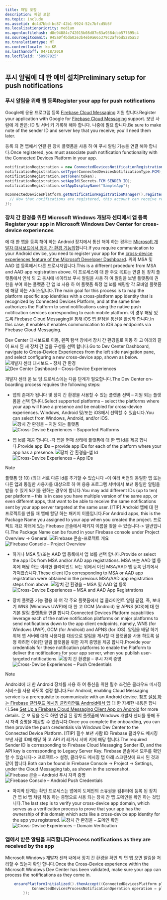 ```yaml
---
title: 파일 포함
description: 파일 포함
ms.topic: include
ms.assetid: dc4d7bbd-bc87-42b1-9924-52c7bfcd5b5f
ms.localizationpriority: medium
ms.openlocfilehash: d8e94884c742015b08d87e83a9384cbb577695c4
ms.sourcegitcommit: 945a0f4bda02e3b4eb9a665379c2af9bd5285a53
ms.translationtype: MT
ms.contentlocale: ko-KR
ms.lasthandoff: 04/18/2019
ms.locfileid: "58907925"
---
```

## <a name="preliminary-setup-for-push-notifications"></a><span data-ttu-id="d102f-103">푸시 알림에 대 한 예비 설치</span><span class="sxs-lookup"><span data-stu-id="d102f-103">Preliminary setup for push notifications</span></span>

### <a name="register-your-app-for-push-notifications"></a><span data-ttu-id="d102f-104">푸시 알림을 위해 앱 등록</span><span class="sxs-lookup"><span data-stu-id="d102f-104">Register your app for push notifications</span></span>

<span data-ttu-id="d102f-105">Google에 응용 프로그램 등록 [Firebase Cloud Messaging](https://firebase.google.com/docs/cloud-messaging/android/client) 지원 합니다.</span><span class="sxs-lookup"><span data-stu-id="d102f-105">Register your application with Google for [Firebase Cloud Messaging](https://firebase.google.com/docs/cloud-messaging/android/client) support.</span></span> <span data-ttu-id="d102f-106">보낸 사람에 게 받은; ID 및 서버 키 기록해 해야 합니다. 나중에 필요 합니다.</span><span class="sxs-lookup"><span data-stu-id="d102f-106">Be sure to make note of the sender ID and server key that you receive; you'll need them later.</span></span> 

<span data-ttu-id="d102f-107">등록 되 면 앱에서 연결 된 장치 플랫폼을 사용 하 여 푸시 알림 기능을 연결 해야 합니다.</span><span class="sxs-lookup"><span data-stu-id="d102f-107">Once registered, you must associate push notification functionality with the Connected Devices Platform in your app.</span></span>

```Java
notificationRegistration = new ConnectedDevicesNotificationRegistration();
notificationRegistration.setType(ConnectedDevicesNotificationType.FCM);
notificationRegistration.setToken(token);
notificationRegistration.setAppId(Secrets.FCM_SENDER_ID);
notificationRegistration.setAppDisplayName("SampleApp");

mConnectedDevicesPlatform.getNotificationRegistrationManager().registerForAccountAsync(mConnectedDevicesAccount).whenComplete(() -> {
  // Now that notifications are registered, this account can receive replies to commands and incoming commands.
});
```

### <a name="register-your-app-in-microsoft-windows-dev-center-for-cross-device-experiences"></a><span data-ttu-id="d102f-108">장치 간 환경을 위한 Microsoft Windows 개발자 센터에서 앱 등록</span><span class="sxs-lookup"><span data-stu-id="d102f-108">Register your app in Microsoft Windows Dev Center for cross-device experiences</span></span>
<span data-ttu-id="d102f-109">에 대 한 앱을 등록 해야 하는 Android 장치에서 통신 해야 하는 경우는 [Microsoft 개발자 대시보드에서 장치 간 환경 기능의](https://developer.microsoft.com/dashboard/crossplatform/web)합니다.</span><span class="sxs-lookup"><span data-stu-id="d102f-109">If you require communication to your Android device, you need to register your app for the [cross-device experiences feature of the Microsoft Developer Dashboard](https://developer.microsoft.com/dashboard/crossplatform/web).</span></span> <span data-ttu-id="d102f-110">위의 MSA 및 AAD 앱 등록에서 다른 프로시저입니다.</span><span class="sxs-lookup"><span data-stu-id="d102f-110">This is a different procedure from MSA and AAD app registration above.</span></span>  <span data-ttu-id="d102f-111">이 프로세스에 대 한 주요 목표는 연결 된 장치 플랫폼에서 인식 되 고 동시에 네이티브 푸시 알림을 사용 하 여 알림을 보낼 플랫폼에 권한을 부여 하는 플랫폼 간 앱 id 사용 하 여 플랫폼 특정 앱 id를 매핑할 각 모바일 플랫폼에 해당 하는 서비스입니다.</span><span class="sxs-lookup"><span data-stu-id="d102f-111">The main goal for this process is to map the platform specific app identities with a cross-platform app identity that is recognized by Connected Devices Platform, and at the same time authorizes the Platform to send notifications using the native push notification services corresponding to each mobile platform.</span></span> <span data-ttu-id="d102f-112">이 경우 해당 있도록 Firebase Cloud Messaging을 통해 iOS 앱 끝점을 통신을 활성화 합니다.</span><span class="sxs-lookup"><span data-stu-id="d102f-112">In this case, it enables it enables communication to iOS app endpoints via Firebase Cloud Messaging.</span></span>

<span data-ttu-id="d102f-113">Dev Center 대시보드로 이동, 왼쪽 탐색 창에서 장치 간 환경을로 이동 하 고 아래와 같이 표시 된 새 장치 간 앱을 구성를 선택 합니다.</span><span class="sxs-lookup"><span data-stu-id="d102f-113">Go to Dev Center Dashboard, navigate to Cross-Device Experiences from the left side navigation pane, and select configuring a new cross-device app, shown as below.</span></span>
<span data-ttu-id="d102f-114">![개발자 센터 대시보드 – 장치 간 환경](../../notifications/media/dev_center_portal/dev_center_portal_1_overview.png)</span><span class="sxs-lookup"><span data-stu-id="d102f-114">![Dev Center Dashboard – Cross-Device Experiences](../../notifications/media/dev_center_portal/dev_center_portal_1_overview.png)</span></span>

<span data-ttu-id="d102f-115">개발자 센터 온 보 딩 프로세스에는 다음 단계가 필요합니다.</span><span class="sxs-lookup"><span data-stu-id="d102f-115">The Dev Center on-boarding process requires the following steps:</span></span>
* <span data-ttu-id="d102f-116">앱의 존재가 됩니다 및 장치 간 환경을 사용할 수 있는 플랫폼 선택 – 지원 되는 플랫폼을 선택 합니다.</span><span class="sxs-lookup"><span data-stu-id="d102f-116">Select supported platforms – select the platforms where your app will have a presence and be enabled for cross-device experiences.</span></span> <span data-ttu-id="d102f-117">Windows, Android 및/또는 iOS에서 선택할 수 있습니다.</span><span class="sxs-lookup"><span data-stu-id="d102f-117">You can select from Windows, Android, and/or iOS.</span></span>
<span data-ttu-id="d102f-118">![장치 간 환경을 – 지원 되는 플랫폼](../../notifications/media/dev_center_portal/dev_center_portal_2_supported_platforms.png)</span><span class="sxs-lookup"><span data-stu-id="d102f-118">![Cross-Device Experiences – Supported Platforms](../../notifications/media/dev_center_portal/dev_center_portal_2_supported_platforms.png)</span></span>

* <span data-ttu-id="d102f-119">앱 Id를 제공 합니다.-각 앱을 현재 상태에 플랫폼에 대 한 앱 Id를 제공 합니다.</span><span class="sxs-lookup"><span data-stu-id="d102f-119">Provide app IDs – provide app IDs for each of the platform where your app has a presence.</span></span> 
<span data-ttu-id="d102f-120">![장치 간 환경을-앱 Id](../../notifications/media/dev_center_portal/dev_center_portal_3_app_ids.png)</span><span class="sxs-lookup"><span data-stu-id="d102f-120">![Cross-Device Experiences – App IDs](../../notifications/media/dev_center_portal/dev_center_portal_3_app_ids.png)</span></span>
> [!NOTE]
> <span data-ttu-id="d102f-121">플랫폼 당 10) (최대 서로 다른 Id를 추가할 수 있습니다 –이 여러 버전의 동일한 앱 또는 다른 앱과 동일한 사용자를 대상으로 하 여 응용 프로그램 서버에서 보낸 동일한 알림을 받을 수 있게 되기를 원하는 경우에 합니다.</span><span class="sxs-lookup"><span data-stu-id="d102f-121">You may add different IDs (up to ten) per platform – this is in case you have multiple version of the same app, or even different apps, that want to be able to receive the same notifications sent by your app server targeted at the same user.</span></span> 
> [!TIP] 
> <span data-ttu-id="d102f-122">Android 앱에 대 한 프로젝트를 만들 때 앱에 할당 하는 패키지 이름입니다.</span><span class="sxs-lookup"><span data-stu-id="d102f-122">For Android apps, this is the Package Name you assigned to your app when you created the project.</span></span> <span data-ttu-id="d102f-123">프로젝트 개요 아래에 있는 Firebase 콘솔에서 패키지 이름을 찾을 수 있습니다-> 일반입니다.</span><span class="sxs-lookup"><span data-stu-id="d102f-123">The Package Name can be found in your Firebase console under Project Overview -> General.</span></span>
<span data-ttu-id="d102f-124">![Firebase 콘솔-프로젝트 개요](../../notifications/media/dev_center_portal/firebase_overview.png)</span><span class="sxs-lookup"><span data-stu-id="d102f-124">![Firebase Console – Project Overview](../../notifications/media/dev_center_portal/firebase_overview.png)</span></span>

* <span data-ttu-id="d102f-125">하거나 MSA 및/또는 AAD 앱 등록에서 앱 Id를 선택 합니다.</span><span class="sxs-lookup"><span data-stu-id="d102f-125">Provide or select the app IDs from MSA and/or AAD app registrations.</span></span> <span data-ttu-id="d102f-126">MSA 또는 AAD 앱 등록에 해당 하는 이러한 클라이언트 Id는 위에서 이전 MSA/AAD 앱 등록 단계에서 가져왔습니다.</span><span class="sxs-lookup"><span data-stu-id="d102f-126">These client IDs corresponding to MSA or AAD app registration were obtained in the previous MSA/AAD app registration steps from above.</span></span> 
<span data-ttu-id="d102f-127">![장치 간 환경을 – MSA 및 AAD 앱 등록](../../notifications/media/dev_center_portal/dev_center_portal_4_msa_aad_connections.png)</span><span class="sxs-lookup"><span data-stu-id="d102f-127">![Cross-Device Experiences – MSA and AAD App Registrations](../../notifications/media/dev_center_portal/dev_center_portal_4_msa_aad_connections.png)</span></span>

* <span data-ttu-id="d102f-128">장치 플랫폼 기능 활용 하 여 각 주요 플랫폼에서 앱 클라이언트 알림 끝점, 즉, 보내기 WNS (Windows UWP)에 대 한 고 GCM (Android) 용 APNS (iOS)에 대 한 기본 알림 플랫폼을 연결 합니다.</span><span class="sxs-lookup"><span data-stu-id="d102f-128">Connected Devices Platform capabilities leverage each of the native notification platforms on major platforms to send notifications down to the app client endpoints, namely, WNS (for Windows UWP), GCM (for Android) and APNS (for iOS).</span></span> <span data-ttu-id="d102f-129">알림을 배달 하기 위해 앱 서버에 대해 사용자를 대상으로 알림을 게시할 때 플랫폼을 사용 하도록 설정 하려면 이러한 알림 플랫폼을 위한 자격 증명을 제공 합니다.</span><span class="sxs-lookup"><span data-stu-id="d102f-129">Provide your credentials for these notification platforms to enable the Platform to deliver the notifications for your app server, when you publish user-targeted notifications.</span></span>
<span data-ttu-id="d102f-130">![장치 간 환경을 – 푸시 자격 증명](../../notifications/media/dev_center_portal/dev_center_portal_5_push_credentials.png)</span><span class="sxs-lookup"><span data-stu-id="d102f-130">![Cross-Device Experiences – Push Credentials](../../notifications/media/dev_center_portal/dev_center_portal_5_push_credentials.png)</span></span>
> [!NOTE] 
> <span data-ttu-id="d102f-131">Android에 대 한 Android 장치를 사용 하 여 통신을 위한 필수 조건은 클라우드 메시징 서비스를 사용 하도록 설정 합니다.</span><span class="sxs-lookup"><span data-stu-id="d102f-131">For Android, enabling Cloud Messaging service is a prerequisite to communicate with an Android device.</span></span> <span data-ttu-id="d102f-132">참조 [설정 하는 Firebase 클라우드 메시징 클라이언트 Android에서 앱](https://firebase.google.com/docs/cloud-messaging/android/client) 대 한 자세한 내용은 합니다.</span><span class="sxs-lookup"><span data-stu-id="d102f-132">See [Set Up a Firebase Cloud Messaging Client App on Android](https://firebase.google.com/docs/cloud-messaging/android/client) for more details.</span></span> <span data-ttu-id="d102f-133">온 보 딩을 완료 하면 연결 된 장치 플랫폼에 Windows 개발자 센터를 통해 푸시 자격 증명을 제공할 수 있습니다.</span><span class="sxs-lookup"><span data-stu-id="d102f-133">Once you complete the onboarding, you can then provide the push credentials via Windows Dev Center to the Connected Device Platform.</span></span> 
> [!TIP] 
> <span data-ttu-id="d102f-134">필수 보낸 사람 ID Firebase 클라우드 메시징 보낸 사람 ID에 해당 하 고 API 키 레거시 서버 키에 해당 합니다.</span><span class="sxs-lookup"><span data-stu-id="d102f-134">The required Sender ID is corresponding to Firebase Cloud Messaging Sender ID, and the API key is corresponding to Legacy Server Key.</span></span> <span data-ttu-id="d102f-135">Firebase 콘솔에서 모두를 확인할 수 있습니다-> 프로젝트-> 설정, 클라우드 메시징 탭 아래 스크린샷에 표시 된 것과 같이 합니다.</span><span class="sxs-lookup"><span data-stu-id="d102f-135">Both can be found in Firebase Console -> Project -> Settings, under the Cloud Messaging tab, as shown in the screenshot.</span></span>
<span data-ttu-id="d102f-136">![Firebase 콘솔 – Android 푸시 자격 증명](../../notifications/media/dev_center_portal/firebase_push_creds.png)</span><span class="sxs-lookup"><span data-stu-id="d102f-136">![Firebase Console – Android Push Credentials](../../notifications/media/dev_center_portal/firebase_push_creds.png)</span></span>

* <span data-ttu-id="d102f-137">마지막 단계는 확인 프로세스는 앱에이 도메인의 소유권을 컴퓨터에 등록 된 장치 간 앱 id 앱 처럼 작동 하는 증명으로 사용 되는 장치 간 앱 도메인을 확인 하는 것입니다.</span><span class="sxs-lookup"><span data-stu-id="d102f-137">The last step is to verify your cross-device app domain, which serves as a verification process to prove that your app has the ownership of this domain which acts like a cross-device app identity for the app you registered.</span></span>
<span data-ttu-id="d102f-138">![장치 간 환경을 – 도메인 확인](../../notifications/media/dev_center_portal/dev_center_portal_6_domain_verification.png)</span><span class="sxs-lookup"><span data-stu-id="d102f-138">![Cross-Device Experiences – Domain Verification](../../notifications/media/dev_center_portal/dev_center_portal_6_domain_verification.png)</span></span>

### <a name="process-notifications-as-they-are-received-by-the-app"></a><span data-ttu-id="d102f-139">앱에서 받은 알림을 처리합니다</span><span class="sxs-lookup"><span data-stu-id="d102f-139">Process notifications as they are received by the app</span></span>

<span data-ttu-id="d102f-140">Microsoft Windows 개발자 센터 내에서 장치 간 환경을 확인 되 면 앱 오면 알림을 처리할 수 있는지 확인 합니다.</span><span class="sxs-lookup"><span data-stu-id="d102f-140">Once the Cross-Device experience within the Microsoft Windows Dev Center has been validated, make sure your app can process the notifications as they come in.</span></span> 

```Java
    ensurePlatformInitialized().thenAccept((ConnectedDevicesPlatform platform) -> {
            ConnectedDevicesProcessNotificationOperation operation = platform.processNotification(data);
        });
```

